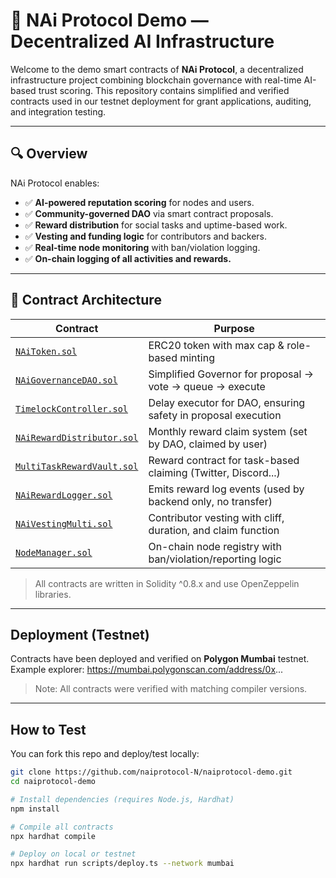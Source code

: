 # 🧠 NAi Protocol Demo — Decentralized AI Infrastructure

Welcome to the demo smart contracts of **NAi Protocol**, a decentralized infrastructure project combining blockchain governance with real-time AI-based trust scoring. This repository contains simplified and verified contracts used in our testnet deployment for grant applications, auditing, and integration testing.

---

## 🔍 Overview

NAi Protocol enables:
- ✅ **AI-powered reputation scoring** for nodes and users.
- ✅ **Community-governed DAO** via smart contract proposals.
- ✅ **Reward distribution** for social tasks and uptime-based work.
- ✅ **Vesting and funding logic** for contributors and backers.
- ✅ **Real-time node monitoring** with ban/violation logging.
- ✅ **On-chain logging of all activities and rewards.**

---

## 🧱 Contract Architecture

| Contract | Purpose |
|----------|---------|
| [`NAiToken.sol`](./contracts/NAiToken.sol) | ERC20 token with max cap & role-based minting |
| [`NAiGovernanceDAO.sol`](./contracts/NAiGovernanceDAO.sol) | Simplified Governor for proposal → vote → queue → execute |
| [`TimelockController.sol`](./contracts/TimelockController.sol) | Delay executor for DAO, ensuring safety in proposal execution |
| [`NAiRewardDistributor.sol`](./contracts/NAiRewardDistributor.sol) | Monthly reward claim system (set by DAO, claimed by user) |
| [`MultiTaskRewardVault.sol`](./contracts/MultiTaskRewardVault.sol) | Reward contract for task-based claiming (Twitter, Discord...) |
| [`NAiRewardLogger.sol`](./contracts/NAiRewardLogger.sol) | Emits reward log events (used by backend only, no transfer) |
| [`NAiVestingMulti.sol`](./contracts/NAiVestingMulti.sol) | Contributor vesting with cliff, duration, and claim function |
| [`NodeManager.sol`](./contracts/NodeManager.sol) | On-chain node registry with ban/violation/reporting logic |

> All contracts are written in Solidity ^0.8.x and use OpenZeppelin libraries.

---

##  Deployment (Testnet)

Contracts have been deployed and verified on **Polygon Mumbai** testnet.  
Example explorer: https://mumbai.polygonscan.com/address/0x...

> Note: All contracts were verified with matching compiler versions.

---

##  How to Test

You can fork this repo and deploy/test locally:

```bash
git clone https://github.com/naiprotocol-N/naiprotocol-demo.git
cd naiprotocol-demo

# Install dependencies (requires Node.js, Hardhat)
npm install

# Compile all contracts
npx hardhat compile

# Deploy on local or testnet
npx hardhat run scripts/deploy.ts --network mumbai
